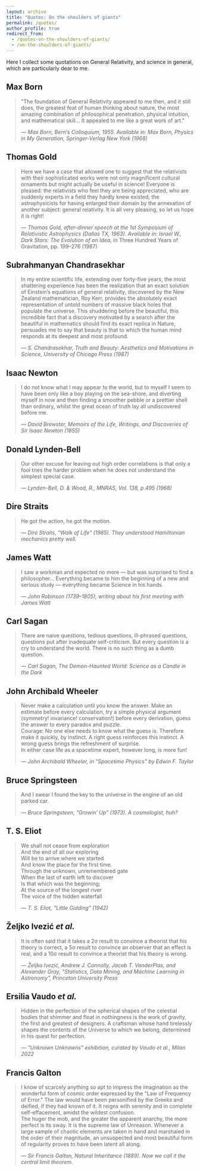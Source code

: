 ```yaml
---
layout: archive
title: "Quotes: On the shoulders of giants"
permalink: /quotes/
author_profile: true
redirect_from:
  - /quotes-on-the-shoulders-of-giants/
  - /on-the-shoulders-of-giants/
---
```



Here I collect some quotations on General Relativity, and science in general, which are particularly dear to me.

## Max Born

> "The foundation of General Relativity appeared to me then, and it still does, the greatest feat of human thinking about nature, the most amazing combination of philosophical penetration, physical intuition, and mathematical skill… It appealed to me like a great work of art."
>
> — *Max Born, Bern’s Colloquium, 1955. Available in: Max Born, Physics in My Generation, Springer-Verlag New York (1968)*

## Thomas Gold

> Here we have a case that allowed one to suggest that the relativists with their sophisticated works were not only magnificent cultural ornaments but might actually be useful in science! Everyone is pleased: the relativists who feel they are being appreciated, who are suddenly experts in a field they hardly knew existed; the astrophysicists for having enlarged their domain by the annexation of another subject: general relativity. It is all very pleasing, so let us hope it is right!  
> 
> — *Thomas Gold, after-dinner speech at the 1st Symposium of Relativistic Astrophysics (Dallas TX, 1963). Available in: Israel W., Dark Stars: The Evolution of an Idea, in* Three Hundred Years of Gravitation, pp. 199–276 (1987)


## Subrahmanyan Chandrasekhar

> In my entire scientific life, extending over forty-five years, the most shattering experience has been the realization that an exact solution of Einstein’s equations of general relativity, discovered by the New Zealand mathematician, Roy Kerr, provides the absolutely exact representation of untold numbers of massive black holes that populate the universe. This shuddering before the beautiful, this incredible fact that a discovery motivated by a search after the beautiful in mathematics should find its exact replica in Nature, persuades me to say that beauty is that to which the human mind responds at its deepest and most profound.  
>
> — *S. Chandrasekhar, Truth and Beauty: Aesthetics and Motivations in Science, University of Chicago Press (1987)*


## Isaac Newton

> I do not know what I may appear to the world, but to myself I seem to have been only like a boy playing on the sea-shore, and diverting myself in now and then finding a smoother pebble or a prettier shell than ordinary, whilst the great ocean of truth lay all undiscovered before me. 
>  
> — *David Brewster, Memoirs of the Life, Writings, and Discoveries of Sir Isaac Newton (1855)*


## Donald Lynden-Bell

> Our other excuse for leaving out high order correlations is that only a fool tries the harder problem when he does not understand the simplest special case.
>   
> — *Lynden-Bell, D. & Wood, R., MNRAS, Vol. 138, p.495 (1968)*


## Dire Straits

> He got the action, he got the motion.  
> 
> — *Dire Straits, "Walk of Life" (1985). They understood Hamiltonian mechanics pretty well.*


## James Watt

> I saw a workman and expected no more — but was surprised to find a philosopher… Everything became to him the beginning of a new and serious study — everything became Science in his hands. 
>  
> — *John Robinson (1739–1805), writing about his first meeting with James Watt*


## Carl Sagan

> There are naive questions, tedious questions, ill-phrased questions, questions put after inadequate self-criticism. But every question is a cry to understand the world. There is no such thing as a dumb question.  
> 
> — *Carl Sagan, The Demon-Haunted World: Science as a Candle in the Dark*


## John Archibald Wheeler

> Never make a calculation until you know the answer. Make an estimate before every calculation, try a simple physical argument (symmetry! invariance! conservation!) before every derivation, guess the answer to every paradox and puzzle.  
> Courage: No one else needs to know what the guess is. Therefore make it quickly, by instinct. A right guess reinforces this instinct. A wrong guess brings the refreshment of surprise.  
> In either case life as a spacetime expert, however long, is more fun!
>   
> — *John Archibald Wheeler, in "Spacetime Physics" by Edwin F. Taylor*


## Bruce Springsteen

> And I swear I found the key to the universe in the engine of an old parked car.  
>
> — *Bruce Springsteen, "Growin' Up" (1973). A cosmologist, huh?*


## T. S. Eliot

> We shall not cease from exploration  
> And the end of all our exploring  
> Will be to arrive where we started  
> And know the place for the first time.  
> Through the unknown, unremembered gate  
> When the last of earth left to discover  
> Is that which was the beginning;  
> At the source of the longest river  
> The voice of the hidden waterfall  
> 
> — *T. S. Eliot, "Little Gidding" (1942)*


## Željko Ivezić *et al.*

> It is often said that it takes a 2σ result to convince a theorist that his theory is correct, a 5σ result to convince an observer that an effect is real, and a 10σ result to convince a theorist that his theory is wrong.  
>
> — *Željko Ivezić, Andrew J. Connolly, Jacob T. VanderPlas, and Alexander Gray, "Statistics, Data Mining, and Machine Learning in Astronomy", Princeton University Press*


## Ersilia Vaudo *et al.*

> Hidden in the perfection of the spherical shapes of the celestial bodies that shimmer and float in nothingness is the work of gravity, the first and greatest of designers. A craftsman whose hand tirelessly shapes the contents of the Universe to which we belong, determined in his quest for perfection.  
>
> — *"Unknown Unknowns" exhibition, curated by Vaudo et al., Milan 2022*


## Francis Galton

> I know of scarcely anything so apt to impress the imagination as the wonderful form of cosmic order expressed by the "Law of Frequency of Error." The law would have been personified by the Greeks and deified, if they had known of it. It reigns with serenity and in complete self-effacement, amidst the wildest confusion.  
> The huger the mob, and the greater the apparent anarchy, the more perfect is its sway. It is the supreme law of Unreason. Whenever a large sample of chaotic elements are taken in hand and marshaled in the order of their magnitude, an unsuspected and most beautiful form of regularity proves to have been latent all along.  
> 
> — *Sir Francis Galton, Natural Inheritance (1889). Now we call it the central limit theorem.*